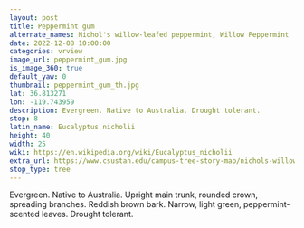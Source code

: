 ```yaml
---
layout: post
title: Peppermint gum
alternate_names: Nichol's willow-leafed peppermint, Willow Peppermint
date: 2022-12-08 10:00:00
categories: vrview
image_url: peppermint_gum.jpg
is_image_360: true
default_yaw: 0
thumbnail: peppermint_gum_th.jpg
lat: 36.813271
lon: -119.743959
description: Evergreen. Native to Australia. Drought tolerant.
stop: 8
latin_name: Eucalyptus nicholii
height: 40
width: 25
wiki: https://en.wikipedia.org/wiki/Eucalyptus_nicholii
extra_url: https://www.csustan.edu/campus-tree-story-map/nichols-willowleafed-peppermint-eucalyptus-nicholii
stop_type: tree
---
```

Evergreen. Native to Australia. Upright main trunk, rounded crown, spreading branches. Reddish brown bark. Narrow, light green, peppermint-scented leaves. Drought tolerant.